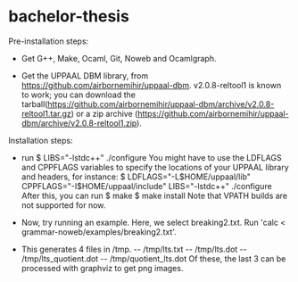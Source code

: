 bachelor-thesis
===============

Pre-installation steps:

- Get G++, Make, Ocaml, Git, Noweb and Ocamlgraph.

- Get the UPPAAL DBM library, from
  https://github.com/airbornemihir/uppaal-dbm. v2.0.8-reltool1 is
  known to work; you can download the
  tarball(https://github.com/airbornemihir/uppaal-dbm/archive/v2.0.8-reltool1.tar.gz)
  or a zip archive
  (https://github.com/airbornemihir/uppaal-dbm/archive/v2.0.8-reltool1.zip).

Installation steps:

- run
$ LIBS="-lstdc++" ./configure
You might have to use the LDFLAGS and CPPFLAGS variables to specify the locations of your UPPAAL library and headers, for instance:
$ LDFLAGS="-L$HOME/uppaal/lib" CPPFLAGS="-I$HOME/uppaal/include" LIBS="-lstdc++" ./configure
After this, you can run
$ make
$ make install
Note that VPATH builds are not supported for now.

- Now, try running an example. Here, we select breaking2.txt. Run 'calc < grammar-noweb/examples/breaking2.txt'.

- This generates 4 files in /tmp.
-- /tmp/lts.txt
-- /tmp/lts.dot
-- /tmp/lts_quotient.dot
-- /tmp/quotient_lts.dot
Of these, the last 3 can be processed with graphviz to get png images.